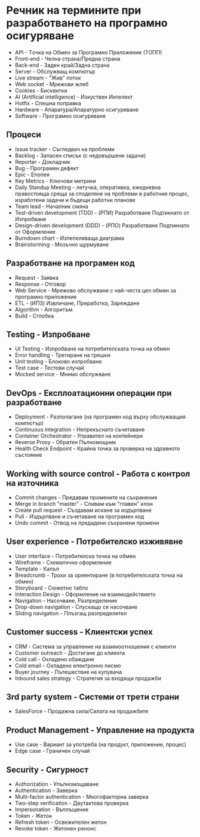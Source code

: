 # Речник на термините при разработването на програмно осигуряване

- API - Tочка на Обмен за Програмно Приложение (ТОПП)
- Front-end - Челна страна/Предна страна
- Back-end - Заден край/Задна страна
- Server - Обслужващ компютър
- Live stream - "Жив" поток
- Web socket - Мрежови жлеб
- Cookies - Бисквитки
- AI (Artificial intelligence) - Изкуствен Интелект
- Hotfix - Спешна поправка
- Hardware - Апаратура/Апаратурно осигуряване
- Software - Програмно осигуряване

## Процеси
- Issue tracker - Съгледвач на проблеми
- Backlog - Запасен списък (с недовършени задачи)
- Reporter - Докладчик
- Bug - Програмен дефект
- Epic - Епопея
- Key Metrics - Ключови метрики
- Daily Standup Meeting - летучка, оперативка, ежедневна правостояща среща за споделяне на проблеми в работния процес, изработени задачи и бъдещи работни планове
- Team lead - Началник смяна
- Test-driven development (TDD) - (РПИ) Разработване Подтикнато от Изпробване
- Design-driven development (DDD) - (РПО) Разработване Подтикнато от Оформление
- Burndown chart - Изпепеляваща диаграма
- Brainstorming - Мозъчно щурмуване

## Разработване на програмен код
- Request - Заявка
- Response - Отговор
- Web Service - Мрежово обслужване с най-честа цел обмен за програмно приложение
- ETL - (ИПЗ) Извличане, Преработка, Зареждане
- Algorithm - Алгоритъм
- Build - Сглобка

## Testing - Изпробване
- UI Testing - Изпробване на потребителската точка на обмен
- Error handling - Третиране на грешки
- Unit testing - Блоково изпробване
- Test case - Тестови случай
- Mocked service - Мнимо обслужване 

## DevOps - Експлоатационни операции при разработване
- Deployment - Разполагане (на програмен код върху обслужващия компютър)
- Continuous integration - Непрекъснато съчетаване
- Container Orchestrator - Управител на контейнери
- Reverse Proxy - Обратен Пълномощник
- Health Check Endpoint - Крайна точка за проверка на здравното състояние

## Working with source control - Работа с контрол на източника
- Commit changes - Предавам промените на съхранение
- Merge in branch "master" - Сливам към "главен" клон
- Create pull request - Създавам искане за издърпване
- Pull - Издърпване и съчетаване на програмен код
- Undo commit - Отвод на предадени съхранени промени 

## User experience - Потребителско изживявне
- User interface - Потребителска точка на обмен 
- Wireframe - Схематично оформление
- Template -  Калъп
- Breadcrumb - Трохи за ориентиране (в потребителската точка на обмен)
- Storyboard - Сюжетно табло
- Interaction Design - Оформление на взаимодействието
- Navigation - Насочване, Разпределение
- Drop-down navigation - Спускащо сe насочване
- Sliding navigation - Плъзгащ разпределител

## Customer success - Клиентски успех
- CRM - Система за управление на взаимоотношения с клиенти
- Customer outreach - Достигане до клиента
- Cold call - Охладено обаждане
- Cold email - Охладено електронно писмо
- Buyer journey - Пътешествие на купувача
- Inbound sales strategy - Стратегия за входящи продажби

## 3rd party system - Системи от трети страни
- SalesForce - Продажна сила/Силата на продажбите

## Product Management - Управление на продукта
- Use case - Вариант за употреба (на продукт, приложение, процес)
- Edge case - Граничен случай

## Security - Сигурност
- Authorization - Упълномощаване
- Authentication - Заверка
- Multi-factor authentication - Многофакторна заверка
- Two-step verification - Двутактова проверка
- Impersonation - Въплъщение
- Token - Жетон
- Refresh token - Освежителен жетон
- Revoke token - Жетонен ренонс

